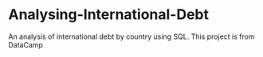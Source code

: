 # Analysing-International-Debt
An analysis of international debt by country using SQL. This project is from DataCamp
